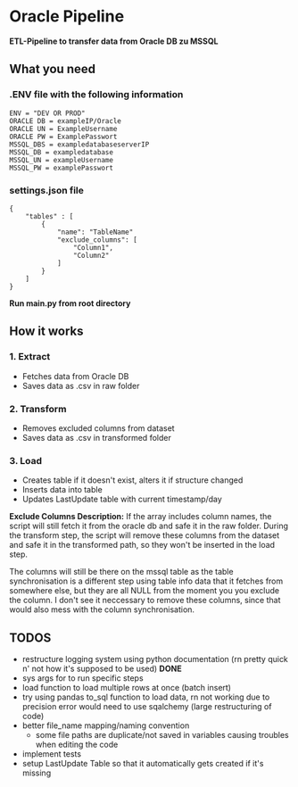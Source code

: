 # Oracle Pipeline 

**ETL-Pipeline to transfer data from Oracle DB zu MSSQL**

## What you need
### .ENV file with the following information
    ENV = "DEV OR PROD"
    ORACLE DB = exampleIP/Oracle
    ORACLE UN = ExampleUsername
    ORACLE PW = ExamplePasswort
    MSSQL_DBS = exampledatabaseserverIP
    MSSQL_DB = exampledatabase
    MSSQL_UN = exampleUsername
    MSSQL_PW = examplePasswort 



### settings.json file
    {
        "tables" : [
            {
                "name": "TableName"
                "exclude_columns": [
                    "Column1",
                    "Column2"
                ]
            }
        ]
    }

**Run main.py from root directory**

## How it works
### 1. Extract
- Fetches data from Oracle DB
- Saves data as .csv in raw folder
### 2. Transform
- Removes excluded columns from dataset
- Saves data as .csv in transformed folder
### 3. Load
- Creates table if it doesn't exist, alters it if structure changed
- Inserts data into table
- Updates LastUpdate table with current timestamp/day


**Exclude Columns Description:** If the array includes column names, the script will still fetch it from the oracle db and safe it in the raw folder. During the transform step, the script will remove these columns from the dataset and safe it in the transformed path, so they won't be inserted in the load step. 

The columns will still be there on the mssql table as the table synchronisation is a different step using table info data that it fetches from somewhere else, but they are all NULL from the moment you you exclude the column. I don't see it neccessary to remove these columns, since that would also mess with the column synchronisation.  

## TODOS
- restructure logging system using python documentation (rn pretty quick n' not how it's supposed to be used) **DONE**
- sys args for to run specific steps
- load function to load multiple rows at once (batch insert) 
- try using pandas to_sql function to load data, rn not working due to   precision error would need to use sqalchemy (large restructuring of code) 
- better file_name mapping/naming convention 
    - some file paths are duplicate/not saved in variables causing troubles when editing the code
- implement tests
- setup LastUpdate Table so that it automatically gets created if it's missing 

